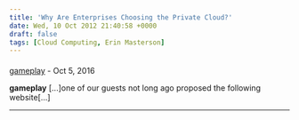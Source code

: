 ```yaml
---
title: 'Why Are Enterprises Choosing the Private Cloud?'
date: Wed, 10 Oct 2012 21:40:58 +0000
draft: false
tags: [Cloud Computing, Erin Masterson]
---
```



#### 
[gameplay](http://gaming-journal.com/ "") - <time datetime="2016-10-07 12:20:44">Oct 5, 2016</time>

**gameplay** \[...\]one of our guests not long ago proposed the following website\[...\]
<hr />
